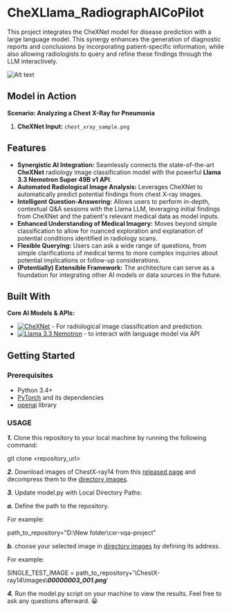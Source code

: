 # CheXLlama_RadiographAICoPilot

This project integrates the CheXNet model for disease prediction with a large language model. This synergy enhances the generation of diagnostic reports and conclusions by incorporating patient-specific information, while also allowing radiologists to query and refine these findings through the LLM interactively.

![Alt text](https://github.com/Sinusealpha/CheXLlama_RadiographAICoPilot/blob/main/1404-02-21%2020.32.35.jpg)

## Model in Action 

**Scenario: Analyzing a Chest X-Ray for Pneumonia**

1.  **CheXNet Input:** `chest_xray_sample.png`

## Features

*   **Synergistic AI Integration:** Seamlessly connects the state-of-the-art **CheXNet** radiology image classification model with the powerful **Llama 3.3 Nemotron Super 49B v1 API**.
*   **Automated Radiological Image Analysis:** Leverages CheXNet to automatically predict potential findings from chest X-ray images.
*   **Intelligent Question-Answering:** Allows users to perform in-depth, contextual Q&A sessions with the Llama LLM, leveraging initial findings from CheXNet and the patient's relevant medical data as model inputs.
*   **Enhanced Understanding of Medical Imagery:** Moves beyond simple classification to allow for nuanced exploration and explanation of potential conditions identified in radiology scans.
*   **Flexible Querying:** Users can ask a wide range of questions, from simple clarifications of medical terms to more complex inquiries about potential implications or follow-up considerations.
*   **(Potentially) Extensible Framework:** The architecture can serve as a foundation for integrating other AI models or data sources in the future.
  
## Built With

**Core AI Models & APIs:**
*   [![CheXNet](https://img.shields.io/badge/AI%20Model-CheXNet-blueviolet)](https://stanfordmlgroup.github.io/projects/chexnet/) - For radiological image classification and prediction.
*   [![Llama 3.3 Nemotron](https://img.shields.io/badge/LLM%20API-Llama%203.3%20Nemotron%20Super%2049B%20v1-brightgreen)](https://developer.nvidia.com/nemotron-3-8b) - to interact with language model via API

## Getting Started

### Prerequisites

*  Python 3.4+
*  [PyTorch](https://pytorch.org/) and its dependencies
*  [openai](https://pypi.org/project/openai/) library

### USAGE
***1.*** Clone this repository to your local machine by running the following command:

git clone <repository_url>

***2.*** Download images of ChestX-ray14 from this [released page](https://nihcc.app.box.com/v/ChestXray-NIHCC) and decompress them to the [directory images](https://github.com/Sinusealpha/cxr-vqa-project/tree/main/ChestX-ray14/images).

***3.*** Update model.py with Local Directory Paths:

***a.*** Define the path to the repository.

For example:

path_to_repository="D:\\New folder\\cxr-vqa-project"

***b.*** choose your selected image in  [directory images](https://github.com/Sinusealpha/cxr-vqa-project/tree/main/ChestX-ray14/images) by defining its address.

For example:

SINGLE_TEST_IMAGE = path_to_repository+'\\ChestX-ray14\\images\\***00000003_001.png***'

***4.*** Run the model.py script on your machine to view the results. Feel free to ask any questions afterward. 😀



